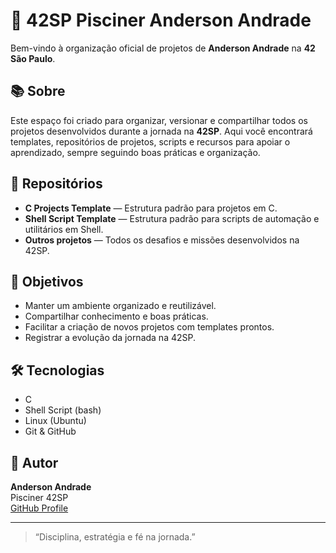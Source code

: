 # 🏰 42SP Pisciner Anderson Andrade

Bem-vindo à organização oficial de projetos de **Anderson Andrade** na **42 São Paulo**.

## 📚 Sobre

Este espaço foi criado para organizar, versionar e compartilhar todos os projetos desenvolvidos durante a jornada na **42SP**. Aqui você encontrará templates, repositórios de projetos, scripts e recursos para apoiar o aprendizado, sempre seguindo boas práticas e organização.

## 📁 Repositórios

- **C Projects Template** — Estrutura padrão para projetos em C.
- **Shell Script Template** — Estrutura padrão para scripts de automação e utilitários em Shell.
- **Outros projetos** — Todos os desafios e missões desenvolvidos na 42SP.

## 🎯 Objetivos

- Manter um ambiente organizado e reutilizável.
- Compartilhar conhecimento e boas práticas.
- Facilitar a criação de novos projetos com templates prontos.
- Registrar a evolução da jornada na 42SP.

## 🛠️ Tecnologias

- C
- Shell Script (bash)
- Linux (Ubuntu)
- Git & GitHub

## 👤 Autor

**Anderson Andrade**  
Pisciner 42SP  
[GitHub Profile](https://github.com/anderson-andrade-dev)  

---

> “Disciplina, estratégia e fé na jornada.”

